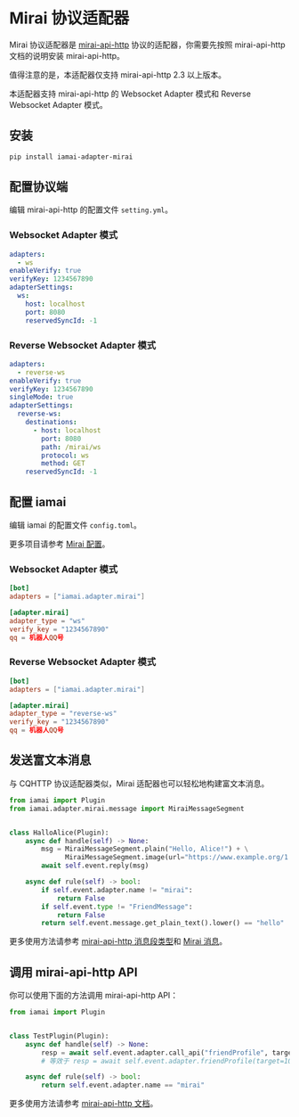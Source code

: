 # Mirai 协议适配器

Mirai 协议适配器是 [mirai-api-http](https://github.com/project-mirai/mirai-api-http) 协议的适配器，你需要先按照 mirai-api-http 文档的说明安装 mirai-api-http。

值得注意的是，本适配器仅支持 mirai-api-http 2.3 以上版本。

本适配器支持 mirai-api-http 的 Websocket Adapter 模式和 Reverse Websocket Adapter 模式。

## 安装

```sh
pip install iamai-adapter-mirai
```

## 配置协议端

编辑 mirai-api-http 的配置文件 `setting.yml`。

### Websocket Adapter 模式

```yaml
adapters:
  - ws
enableVerify: true
verifyKey: 1234567890
adapterSettings:
  ws:
    host: localhost
    port: 8080
    reservedSyncId: -1
```

### Reverse Websocket Adapter 模式

```yaml
adapters:
  - reverse-ws
enableVerify: true
verifyKey: 1234567890
singleMode: true
adapterSettings:
  reverse-ws:
    destinations:
      - host: localhost
        port: 8080
        path: /mirai/ws
        protocol: ws
        method: GET
    reservedSyncId: -1
```

## 配置 iamai

编辑 iamai 的配置文件 `config.toml`。

更多项目请参考 [Mirai 配置](/api/adapter/mirai/config.md)。

### Websocket Adapter 模式

```toml
[bot]
adapters = ["iamai.adapter.mirai"]

[adapter.mirai]
adapter_type = "ws"
verify_key = "1234567890"
qq = 机器人QQ号
```

### Reverse Websocket Adapter 模式

```toml
[bot]
adapters = ["iamai.adapter.mirai"]

[adapter.mirai]
adapter_type = "reverse-ws"
verify_key = "1234567890"
qq = 机器人QQ号
```

## 发送富文本消息

与 CQHTTP 协议适配器类似，Mirai 适配器也可以轻松地构建富文本消息。

```python
from iamai import Plugin
from iamai.adapter.mirai.message import MiraiMessageSegment


class HalloAlice(Plugin):
    async def handle(self) -> None:
        msg = MiraiMessageSegment.plain("Hello, Alice!") + \
              MiraiMessageSegment.image(url="https://www.example.org/1.jpg")
        await self.event.reply(msg)

    async def rule(self) -> bool:
        if self.event.adapter.name != "mirai":
            return False
        if self.event.type != "FriendMessage":
            return False
        return self.event.message.get_plain_text().lower() == "hello"

```

更多使用方法请参考 [mirai-api-http 消息段类型](https://docs.mirai.mamoe.net/mirai-api-http/api/MessageType.html)和 [Mirai 消息](/api/adapter/mirai/message.md)。

## 调用 mirai-api-http API

你可以使用下面的方法调用 mirai-api-http API：

```python
from iamai import Plugin


class TestPlugin(Plugin):
    async def handle(self) -> None:
        resp = await self.event.adapter.call_api("friendProfile", target=10001)
        # 等效于 resp = await self.event.adapter.friendProfile(target=10001)

    async def rule(self) -> bool:
        return self.event.adapter.name == "mirai"

```

更多使用方法请参考 [mirai-api-http 文档](https://docs.mirai.mamoe.net/mirai-api-http/adapter/WebsocketAdapter.html)。
